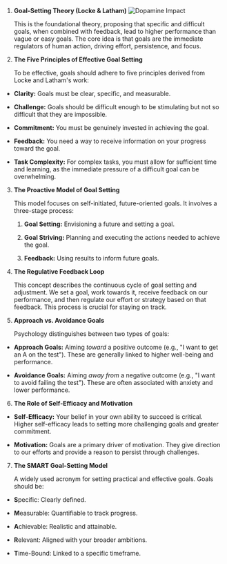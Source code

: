 1. **Goal-Setting Theory (Locke & Latham)**
![Dopamine Impact](./public/images/blog/neuroscience/goal-setting.png)

    This is the foundational theory, proposing that specific and difficult goals, when combined with feedback, lead to higher performance than vague or easy goals. The core idea is that goals are the immediate regulators of human action, driving effort, persistence, and focus.


2. **The Five Principles of Effective Goal Setting**

    To be effective, goals should adhere to five principles derived from Locke and Latham's work:

- **Clarity:** Goals must be clear, specific, and measurable.

- **Challenge:** Goals should be difficult enough to be stimulating but not so difficult that they are impossible.

- **Commitment:** You must be genuinely invested in achieving the goal.

- **Feedback:** You need a way to receive information on your progress toward the goal.

- **Task Complexity:** For complex tasks, you must allow for sufficient time and learning, as the immediate pressure of a difficult goal can be overwhelming.

3. **The Proactive Model of Goal Setting**

    This model focuses on self-initiated, future-oriented goals. It involves a three-stage process:

    1. **Goal Setting:** Envisioning a future and setting a goal.

    2. **Goal Striving:** Planning and executing the actions needed to achieve the goal.

    3. **Feedback:** Using results to inform future goals.

4. **The Regulative Feedback Loop**

    This concept describes the continuous cycle of goal setting and adjustment. We set a goal, work towards it, receive feedback on our performance, and then regulate our effort or strategy based on that feedback. This process is crucial for staying on track.

5. **Approach vs. Avoidance Goals**

    Psychology distinguishes between two types of goals:

- **Approach Goals:** Aiming _toward_ a positive outcome (e.g., "I want to get an A on the test"). These are generally linked to higher well-being and performance.

- **Avoidance Goals:** Aiming _away from_ a negative outcome (e.g., "I want to avoid failing the test"). These are often associated with anxiety and lower performance.

6. **The Role of Self-Efficacy and Motivation**

- **Self-Efficacy:** Your belief in your own ability to succeed is critical. Higher self-efficacy leads to setting more challenging goals and greater commitment.

- **Motivation:** Goals are a primary driver of motivation. They give direction to our efforts and provide a reason to persist through challenges.

7. **The SMART Goal-Setting Model**

    A widely used acronym for setting practical and effective goals. Goals should be:

- **S**pecific: Clearly defined.

- **M**easurable: Quantifiable to track progress.

- **A**chievable: Realistic and attainable.

- **R**elevant: Aligned with your broader ambitions.

- **T**ime-Bound: Linked to a specific timeframe.

